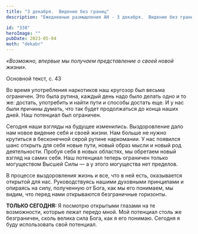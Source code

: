 ```yaml
---
title: "3 декабря.  Видение без границ"
description: "Ежедневные размышления АН - 3 декабря.  Видение без границ"

id: "338"
heroImage: ""
pubDate: 2023-05-04
moth: "dekabr"
---
```


_«Возможно, впервые мы получаем представление о своей новой жизни»._

Основной текст, с. 43

Во время употребления наркотиков наш кругозор был весьма ограничен. Это была
рутина, каждый день надо было делать одно и то же: достать, употребить и найти
пути и способы достать еще. И у нас были причины думать, что так будет
продолжаться до конца наших дней. Наш потенциал был ограничен.

Сегодня наши взгляды на будущее изменились. Выздоровление дало нам новое
видение себя и своей жизни. Нам больше не нужно крутиться в бесконечной серой
рутине наркомании. У нас появился шанс открыть для себя новые пути, новый
образ мысли и новый род деятельности. Пробуя себя в новых областях, мы
обретаем новый взгляд на самих себя. Наш потенциал теперь ограничен только
могуществом Высшей Силы — а у этого могущества нет пределов.

В процессе выздоровления жизнь и все, что в ней есть, оказывается открытой для
нас. Руководствуясь нашими духовными принципами и опираясь на силу, полученную
от Бога, как мы его понимаем, мы видим, что перед нами открываются
безграничные горизонты.

**ТОЛЬКО СЕГОДНЯ:** Я посмотрю открытыми глазами на те возможности, которые
лежат передо мной. Мой потенциал столь же безграничен, сколь велика сила Бога,
как я его понимаю. Сегодня я буду использовать свой потенциал.
